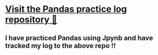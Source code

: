 # [Visit the Pandas practice log repository 🚀 ](https://github.com/paudelsamir/pandas-log)


## I have practiced Pandas using Jpynb and have tracked my log to the above repo !!